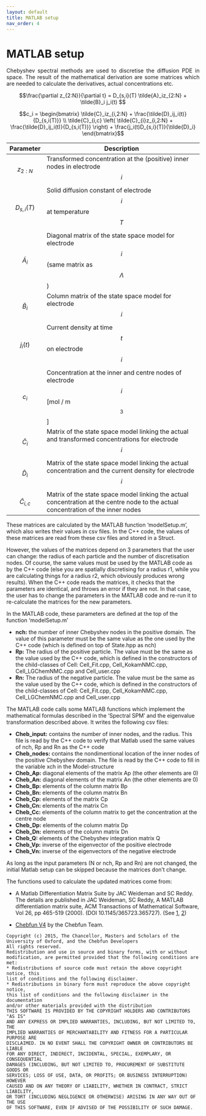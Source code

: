 ```yaml
---
layout: default
title: MATLAB setup
nav_order: 4
---
```



# MATLAB setup

<p style='text-align: justify;'>
Chebyshev spectral methods are used to discretise the diffusion PDE in space. The result of 
the mathematical derivation are some matrices which are needed to calculate the derivatives, 
actual concentrations etc.
</p>

$$\frac{\partial z_{2:N}}{\partial t} = D_{s,i}(T) \tilde{A}_iz_{2:N}  + \tilde{B}_i j_i(t) $$

$$c_i = \begin{bmatrix} \tilde{C}_iz_{i,2:N} + \frac{\tilde{D}_ij_i(t)}{D_{s,i(T)}} \\ \tilde{C}_{i,c} \left( \tilde{C}_{i}z_{i,2:N} +  \frac{\tilde{D}_ij_i(t)}{D_{s,i(T)}} \right) + \frac{j_i(t)D_{s,i}(T)}{\tilde{D}_i} \end{bmatrix}$$


| Parameter             | Description |
|-----------------------|-------------|
| $$z_{2:N}$$           | Transformed concentration at the (positive) inner nodes in electrode $$i$$                                                            |
| $$D_{s,i}(T)$$        | Solid diffusion constant of electrode $$i$$ at temperature $$T$$                                                                      |
| $$\tilde{A}_i$$       | Diagonal matrix of the state space model for electrode $$i$$ (same matrix as $$\Lambda$$)                                             |
| $$\tilde{B}_i$$       | Column matrix of the state space model for electrode $$i$$                                                                            |
| $$j_i(t)$$            | Current density at time $$t$$ on electrode $$i$$                                                                                      |
| $$c_i$$               |  Concentration at the inner and centre nodes of electrode $$i$$ [mol / m$$^3$$]                                                       |
| $$\tilde{C}_i$$       | Matrix of the state space model linking the actual and transformed concentrations for electrode $$i$$                                 |
| $$\tilde{D}_i$$       | Matrix of the state space model linking the actual concentration and the current density for electrode $$i$$                          |
| $$\tilde{C}_{i,c}$$   | Matrix of the state space model linking the actual concentration at the centre node to the actual concentration of the inner nodes    |


These matrices are calculated by the MATLAB function ‘modelSetup.m’, which also writes their values in csv files. In the C++ code, the values of these matrices are read from these csv files and stored in a Struct.

However, the values of the matrices depend on 3 parameters that the user can change: the radius of each particle and the number of discretisation nodes. Of course, the same values must be used by the MATLAB code as by the C++ code (else you are spatially discretising for a radius r1, while you are calculating things for a radius r2, which obviously produces wrong results). When the C++ code reads the matrices, it checks that the parameters are identical, and throws an error if they are not. In that case, the user has to change the parameters in the MATLAB code and re-run it to re-calculate the matrices for the new parameters.


In the MATLAB code, these parameters are defined at the top of the function ‘modelSetup.m’
- **nch:** the number of inner Chebyshev nodes in the positive domain. The value of this parameter must be the same value as the one used by the C++ code (which is defined on top of State.hpp as nch)
- **Rp:** The radius of the positive particle. The value must be the same as the value used by the C++ code, which is defined in the constructors of the child-classes of Cell: Cell_Fit.cpp, Cell_KokamNMC.cpp, Cell_LGChemNMC.cpp and Cell_user.cpp
- **Rn:** The radius of the negative particle. The value must be the same as the value used by the C++ code, which is defined in the constructors of the child-classes of Cell: Cell_Fit.cpp, Cell_KokamNMC.cpp, Cell_LGChemNMC.cpp and Cell_user.cpp


The MATLAB code calls some MATLAB functions which implement the mathematical formulas described in the ‘Spectral SPM’ and the eigenvalue transformation described above. It writes the following csv files:

- **Cheb_input:** contains the number of inner nodes, and the radius. This file is read by the C++ code to verify that Matlab used the same values of nch, Rp and Rn as the C++ code
- **Cheb_nodes:** contains the nondimentional location of the inner nodes of the positive Chebyshev domain. The file is read by the C++ code to fill in the variable xch in the Model-structure
- **Cheb_Ap:** diagonal elements of the matrix Ap (the other elements are 0)
- **Cheb_An:** diagonal elements of the matrix An (the other elements are 0)
- **Cheb_Bp:** elements of the column matrix Bp
- **Cheb_Bn:** elements of the column matrix Bn
- **Cheb_Cp:** elements of the matrix Cp
- **Cheb_Cn:** elements of the matrix Cn
- **Cheb_Cc:** elements of the column matrix to get the concentration at the centre node
- **Cheb_Dp:** elements of the column matrix Dp
- **Cheb_Dn:** elements of the column matrix Dn
- **Cheb_Q:** elements of the Chebyshev integration matrix Q
- **Cheb_Vp:** inverse of the eigenvector of the positive electrode
- **Cheb_Vn:** inverse of the eigenvectors of the negative electrode


As long as the input parameters (N or nch, Rp and Rn) are not changed, the initial Matlab setup can be skipped because the matrices don’t change.

The functions used to calculate the updated matrices come from:

- A Matlab Differentiation Matrix Suite by JAC Weideman and SC Reddy. The details are published in JAC Weideman, SC Reddy, A MATLAB differentiation matrix suite, ACM Transactions of Mathematical Software, Vol 26, pp 465-519 (2000). (DOI 10.1145/365723.365727). (See [1](https://uk.mathworks.com/matlabcentral/fileexchange/29-dmsuite), [2](http://appliedmaths.sun.ac.za/~weideman/research/differ.html))

- [Chebfun V4](https://uk.mathworks.com/matlabcentral/fileexchange/23972-chebfun-v4-old-version-please-download-current-version-instead?focused=5592790&tab=function) by the Chebfun Team. 


```
Copyright (c) 2015, The Chancellor, Masters and Scholars of the University of Oxford, and the Chebfun Developers
All rights reserved.
Redistribution and use in source and binary forms, with or without
modification, are permitted provided that the following conditions are met:
* Redistributions of source code must retain the above copyright notice, this
list of conditions and the following disclaimer.
* Redistributions in binary form must reproduce the above copyright notice,
this list of conditions and the following disclaimer in the documentation
and/or other materials provided with the distribution
THIS SOFTWARE IS PROVIDED BY THE COPYRIGHT HOLDERS AND CONTRIBUTORS "AS IS"
AND ANY EXPRESS OR IMPLIED WARRANTIES, INCLUDING, BUT NOT LIMITED TO, THE
IMPLIED WARRANTIES OF MERCHANTABILITY AND FITNESS FOR A PARTICULAR PURPOSE ARE
DISCLAIMED. IN NO EVENT SHALL THE COPYRIGHT OWNER OR CONTRIBUTORS BE LIABLE
FOR ANY DIRECT, INDIRECT, INCIDENTAL, SPECIAL, EXEMPLARY, OR CONSEQUENTIAL
DAMAGES (INCLUDING, BUT NOT LIMITED TO, PROCUREMENT OF SUBSTITUTE GOODS OR
SERVICES; LOSS OF USE, DATA, OR PROFITS; OR BUSINESS INTERRUPTION) HOWEVER
CAUSED AND ON ANY THEORY OF LIABILITY, WHETHER IN CONTRACT, STRICT LIABILITY,
OR TORT (INCLUDING NEGLIGENCE OR OTHERWISE) ARISING IN ANY WAY OUT OF THE USE
OF THIS SOFTWARE, EVEN IF ADVISED OF THE POSSIBILITY OF SUCH DAMAGE.

```